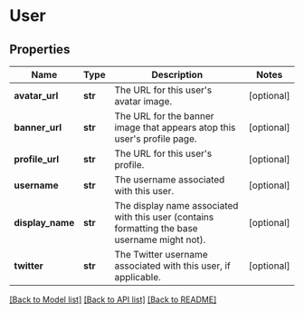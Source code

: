 # User

## Properties
Name | Type | Description | Notes
------------ | ------------- | ------------- | -------------
**avatar_url** | **str** | The URL for this user&#39;s avatar image. | [optional] 
**banner_url** | **str** | The URL for the banner image that appears atop this user&#39;s profile page. | [optional] 
**profile_url** | **str** | The URL for this user&#39;s profile. | [optional] 
**username** | **str** | The username associated with this user. | [optional] 
**display_name** | **str** | The display name associated with this user (contains formatting the base username might not). | [optional] 
**twitter** | **str** | The Twitter username associated with this user, if applicable. | [optional] 

[[Back to Model list]](../README.md#documentation-for-models) [[Back to API list]](../README.md#documentation-for-api-endpoints) [[Back to README]](../README.md)


